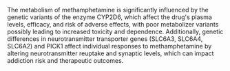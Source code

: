 The metabolism of methamphetamine is significantly influenced by the genetic variants of the enzyme CYP2D6, which affect the drug's plasma levels, efficacy, and risk of adverse effects, with poor metabolizer variants possibly leading to increased toxicity and dependence. Additionally, genetic differences in neurotransmitter transporter genes (SLC6A3, SLC6A4, SLC6A2) and PICK1 affect individual responses to methamphetamine by altering neurotransmitter reuptake and synaptic levels, which can impact addiction risk and therapeutic outcomes.